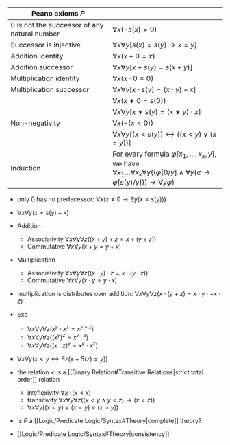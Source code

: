
| Peano axioms $P$                               |                                                                                                                                                                                            |
| ---------------------------------------------- | ------------------------------------------------------------------------------------------------------------------------------------------------------------------------------------------ |
| $0$ is not the successor of any natural number | $∀x(¬s(x)=0)$                                                                                                                                                                              |
| Successor is injective                         | $∀x∀y[s(x)=s(y)→x=y]$                                                                                                                                                                      |
| Addition identity                              | $∀x(x+0=x)$                                                                                                                                                                                |
| Addition successor                             | $∀x∀y[x+s(y)=s(x+y)]$                                                                                                                                                                      |
| Multiplication identity                        | $∀x(x⋅0=0)$                                                                                                                                                                                |
| Multiplication successor                       | $∀x∀y[x⋅s(y)=(x⋅y)+x]$                                                                                                                                                                     |
|                                                | $∀x(x∗0=s(0))$                                                                                                                                                                             |
|                                                | $∀x∀y[x∗s(y)=(x∗y)⋅x]$                                                                                                                                                                     |
| Non-negativity                                 | $∀x(¬(x<0))$                                                                                                                                                                               |
|                                                | $∀x∀y[(x<s(y))↔((x<y)∨(x=y))]$                                                                                                                                                             |
| Induction                                      | For every formula $\varphi[x_{1},\dots ,x_{k},y]$, we have<br>$\forall x_{1}\dots \forall x_{k}\forall y((\varphi[0/y]\land \forall y(\varphi\to \varphi[s(y) / y]))\to \forall y\varphi)$ |


- only 0 has no predecessor: $\forall x(x\neq 0\to \exists y(x=s(y)))$
- $\forall x\forall y(x\neq s(y)+x)$
- Addition
	- Associativity $\forall x \forall y \forall z((x+y)+z=x+(y+z))$
	- Commutative $\forall x\forall y(x+y=y+x)$
- Multiplication
	- Associativity $\forall x \forall y \forall z((x\cdot y)\cdot z=x\cdot (y\cdot z))$
	- Commutative $\forall x\forall y(x\cdot y=y \cdot x)$
- multiplication is distributes over addition: $\forall x \forall y \forall z(x\cdot (y+ z)=x\cdot y\cdot + x \cdot z)$
- Exp
	- $\forall x \forall y \forall z(x^y\cdot x^z=x^{y+z})$
	- $\forall x \forall y \forall z((x^y)^z=x^{y\cdot z})$
	- $\forall x \forall y \forall z((x\cdot z)^y=x^y\cdot x^z)$
- $\forall x\forall y (x<y \leftrightarrow \exists z(x+S(z)=y))$
- the relation $<$ is a [[Binary Relation#Transitive Relations|strict total order]] relation
	- irreflexivity $\forall x\lnot(x<x)$
	- transitivity $\forall x \forall y \forall z((x<y \land y<z)\to (x < z))$
	- $\forall x \forall y((x<y)\lor (x=y)\lor (x>y))$




- is $P$ a [[Logic/Predicate Logic/Syntax#Theory|complete]] theory?
- [[Logic/Predicate Logic/Syntax#Theory|consistency]]
